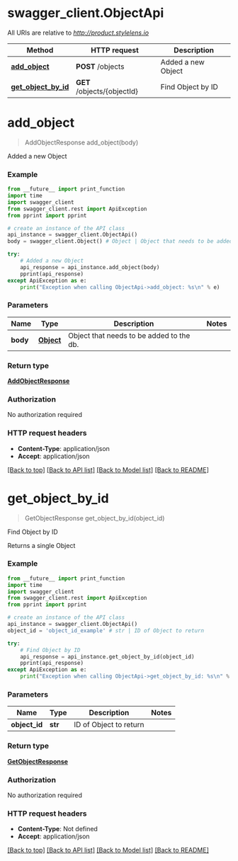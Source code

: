 # swagger_client.ObjectApi

All URIs are relative to *http://product.stylelens.io*

Method | HTTP request | Description
------------- | ------------- | -------------
[**add_object**](ObjectApi.md#add_object) | **POST** /objects | Added a new Object
[**get_object_by_id**](ObjectApi.md#get_object_by_id) | **GET** /objects/{objectId} | Find Object by ID


# **add_object**
> AddObjectResponse add_object(body)

Added a new Object



### Example 
```python
from __future__ import print_function
import time
import swagger_client
from swagger_client.rest import ApiException
from pprint import pprint

# create an instance of the API class
api_instance = swagger_client.ObjectApi()
body = swagger_client.Object() # Object | Object that needs to be added to the db.

try: 
    # Added a new Object
    api_response = api_instance.add_object(body)
    pprint(api_response)
except ApiException as e:
    print("Exception when calling ObjectApi->add_object: %s\n" % e)
```

### Parameters

Name | Type | Description  | Notes
------------- | ------------- | ------------- | -------------
 **body** | [**Object**](Object.md)| Object that needs to be added to the db. | 

### Return type

[**AddObjectResponse**](AddObjectResponse.md)

### Authorization

No authorization required

### HTTP request headers

 - **Content-Type**: application/json
 - **Accept**: application/json

[[Back to top]](#) [[Back to API list]](../README.md#documentation-for-api-endpoints) [[Back to Model list]](../README.md#documentation-for-models) [[Back to README]](../README.md)

# **get_object_by_id**
> GetObjectResponse get_object_by_id(object_id)

Find Object by ID

Returns a single Object

### Example 
```python
from __future__ import print_function
import time
import swagger_client
from swagger_client.rest import ApiException
from pprint import pprint

# create an instance of the API class
api_instance = swagger_client.ObjectApi()
object_id = 'object_id_example' # str | ID of Object to return

try: 
    # Find Object by ID
    api_response = api_instance.get_object_by_id(object_id)
    pprint(api_response)
except ApiException as e:
    print("Exception when calling ObjectApi->get_object_by_id: %s\n" % e)
```

### Parameters

Name | Type | Description  | Notes
------------- | ------------- | ------------- | -------------
 **object_id** | **str**| ID of Object to return | 

### Return type

[**GetObjectResponse**](GetObjectResponse.md)

### Authorization

No authorization required

### HTTP request headers

 - **Content-Type**: Not defined
 - **Accept**: application/json

[[Back to top]](#) [[Back to API list]](../README.md#documentation-for-api-endpoints) [[Back to Model list]](../README.md#documentation-for-models) [[Back to README]](../README.md)

